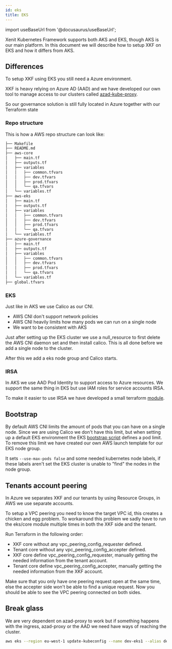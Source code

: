 ```yaml
---
id: eks
title: EKS
---
```


import useBaseUrl from '@docusaurus/useBaseUrl';

Xenit Kubernetes Framework supports both AKS and EKS, though AKS is our main platform.
In this document we will describe how to setup XKF on EKS and how it differs from AKS.

## Differences

To setup XKF using EKS you still need a Azure environment.

XKF is heavy relying on Azure AD (AAD) and we have developed our own tool to
manage access to our clusters called [azad-kube-proxy](https://github.com/XenitAB/azad-kube-proxy).

So our governance solution is still fully located in Azure together with our Terraform state

### Repo structure

This is how a AWS repo structure can look like:

```txt
├── Makefile
├── README.md
├── aws-core
│   ├── main.tf
│   ├── outputs.tf
│   ├── variables
│   │   ├── common.tfvars
│   │   ├── dev.tfvars
│   │   ├── prod.tfvars
│   │   └── qa.tfvars
│   └── variables.tf
├── aws-eks
│   ├── main.tf
│   ├── outputs.tf
│   ├── variables
│   │   ├── common.tfvars
│   │   ├── dev.tfvars
│   │   ├── prod.tfvars
│   │   └── qa.tfvars
│   └── variables.tf
├── azure-governance
│   ├── main.tf
│   ├── outputs.tf
│   ├── variables
│   │   ├── common.tfvars
│   │   ├── dev.tfvars
│   │   ├── prod.tfvars
│   │   └── qa.tfvars
│   └── variables.tf
├── global.tfvars
```

### EKS

Just like in AKS we use Calico as our CNI.

- AWS CNI don't support network policies
- AWS CNI heavily limits how many pods we can run on a single node
- We want to be consistent with AKS

Just after setting up the EKS cluster we use a null_resource to first delete
the AWS CNI daemon set and then install calico.
This is all done before we add a single node to the cluster.

After this we add a eks node group and Calico starts.

### IRSA

In AKS we use AAD Pod Identity to support access to Azure resources.
We support the same thing in EKS but use IAM roles for service accounts IRSA.

To make it easier to use IRSA we have developed a small terraform [module](https://github.com/XenitAB/terraform-modules/blob/main/modules/aws/irsa/README.md).

## Bootstrap

By default AWS CNI limits the amount of pods that you can have on a single node.
Since we are using Calico we don't have this limit,
but when setting up a default EKS environment the EKS [bootstrap script](https://github.com/awslabs/amazon-eks-ami/blob/master/files/bootstrap.sh)
defines a pod limit. To remove this limit we have created our own AWS launch template for our EKS node group.

It sets `--use-max-pods false` and some needed kubernetes node labels, if these labels aren't set the EKS cluster is unable to "find" the nodes in the node group.

## Tenants account peering

In Azure we separates XKF and our tenants by using Resource Groups, in AWS we use separate accounts.

To setup a VPC peering you need to know the target VPC id, this creates a chicken and egg problem.
To workaround this problem we sadly have to run the eks/core module multiple times in both the XKF side and the tenant.

Run Terraform in the following order:

- XKF core without any vpc_peering_config_requester defined.
- Tenant core without any vpc_peering_config_accepter defined.
- XKF core define vpc_peering_config_requester, manually getting the needed information from the tenant account.
- Tenant core define vpc_peering_config_accepter, manually getting the needed information from the XKF account.

Make sure that you only have one peering request open at the same time, else the accepter side won't be able to find a unique request.
Now you should be able to see the VPC peering connected on both sides.

## Break glass

We are very dependent on azad-proxy to work but if something happens with the
ingress, azad-proxy or the AAD we need have ways of reaching the cluster.

```bash
aws eks --region eu-west-1 update-kubeconfig --name dev-eks1 --alias dev-eks1 --role-arn arn:aws:iam::111111111111:role/xkf-eu-west-1-dev-eks-admin
```
